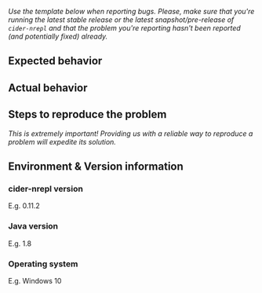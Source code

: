 *Use the template below when reporting bugs. Please, make sure that you're
running the latest stable release or the latest snapshot/pre-release of
`cider-nrepl` and that the problem you're reporting hasn't been reported (and
potentially fixed) already.*

## Expected behavior

## Actual behavior

## Steps to reproduce the problem

*This is extremely important! Providing us with a reliable way to reproduce
a problem will expedite its solution.*

## Environment & Version information

### cider-nrepl version

E.g. 0.11.2

### Java version

E.g. 1.8

### Operating system

E.g. Windows 10
